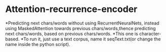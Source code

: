 # Attention-recurrence-encoder
*Predicting next chars/words without using RecurrentNeuralNets, instead using MaskedAttention towards previous chars/words,thence predicting next chars/words, based on previous chars/words.
*This one is character-based.
*To run it, just use a text corpus, name it seqText.txt(or change the name inside the python script).
